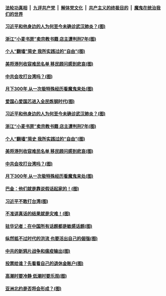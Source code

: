 ####  [法轮功真相](../../../../basic/blob/master/README.md?t=10040702) &nbsp;|&nbsp; [九评共产党](../../../../9ping.md/blob/master/README.md?t=10040702) &nbsp;|&nbsp; [解体党文化](../../../../jtdwh.md/blob/master/README.md?t=10040702)  &nbsp;|&nbsp; [共产主义的终极目的](../../../../gczydzjmd.md/blob/master/README.md?t=10040702) &nbsp;|&nbsp; [魔鬼在统治我们的世界](../../../../mgztzwmdsj.md/blob/master/README.md?t=10040702) 

#### [习近平和他身边的人为何至今未确诊武汉肺炎？(图)](../pages/p4/948057.md?t=10040702) 

#### [浙江“小麦书房”卖宗教书籍 店主遭判刑7年(图)](../pages/p4/948041.md?t=10040702) 

#### [个人“翻墙”简史 我所实践过的“自由”(图)](../pages/p4/948048.md?t=10040702) 

#### [美将港列收容难民名单 移民顾问感到悲哀(图)](../pages/p4/948042.md?t=10040702) 

#### [中共会攻打台湾吗？(图)](../pages/p4/948038.md?t=10040702) 

#### [月下300年 从一次极特殊经历看魔鬼来处(图)](../pages/p4/947984.md?t=10040702) 



#### [爱国心爱国芯进入全民炼钢时代(图)](../pages/p4/948063.md?t=10040702) 

#### [习近平和他身边的人为何至今未确诊武汉肺炎？(图)](../pages/p4/948057.md?t=10040702) 

#### [浙江“小麦书房”卖宗教书籍 店主遭判刑7年(图)](../pages/p4/948041.md?t=10040702) 

#### [个人“翻墙”简史 我所实践过的“自由”(图)](../pages/p4/948048.md?t=10040702) 

#### [美将港列收容难民名单 移民顾问感到悲哀(图)](../pages/p4/948042.md?t=10040702) 

#### [中共会攻打台湾吗？(图)](../pages/p4/948038.md?t=10040702) 



#### [月下300年 从一次极特殊经历看魔鬼来处(图)](../pages/p4/947984.md?t=10040702) 

#### [巴金：他们就是靠说假话起家的！(图)](../pages/p4/947934.md?t=10040702) 

#### [习近平不敢打台湾(图)](../pages/p4/947949.md?t=10040702) 

#### [不准讲真话的结果就是灾难！(图)](../pages/p4/947926.md?t=10040702) 

#### [驻华记者：在中国所有话题都是敏感话题(图)](../pages/p4/947945.md?t=10040702) 

#### [纵然抵不过时代的洪流 也要活出自己的倔强(图)](../pages/p4/947922.md?t=10040702) 

#### [中共的新鸦片战争和瘟疫输出(图)](../pages/p4/947935.md?t=10040702) 

#### [投票给谁？先看看自己的退休金账户(图)](../pages/p4/947924.md?t=10040702) 

#### [高潮时要冷静 低潮时要乐观(图)](../pages/p4/947844.md?t=10040702) 

#### [亚洲北约是否将会形成？(图)](../pages/p4/947841.md?t=10040702) 

